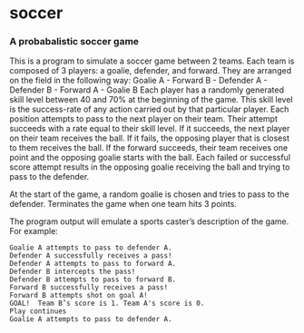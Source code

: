 # soccer
### A probabalistic soccer game

This is a program to simulate a soccer game between 2 teams. Each team is composed of 3 players: a goalie, defender, and forward.  They are arranged on the field in the following way:
Goalie A - Forward B - Defender A - Defender B - Forward A - Goalie B
Each player has a randomly generated skill level between 40 and 70% at the beginning of the game. This skill level is the success-rate of any action carried out by that particular player.
Each position attempts to pass to the next player on their team.  Their attempt succeeds with a rate equal to their skill level.  If it succeeds, the next player on their team receives the ball.  If it fails, the opposing player that is closest to them receives the ball.  If the forward succeeds, their team receives one point and the opposing goalie starts with the ball.  Each failed or successful score attempt results in the opposing goalie receiving the ball and trying to pass to the defender.

At the start of the game, a random goalie is chosen and tries to pass to the defender. Terminates the game when one team hits 3 points.

The program output will emulate a sports caster’s description of the game. For example:
```
Goalie A attempts to pass to defender A.  
Defender A successfully receives a pass!
Defender A attempts to pass to forward A. 
Defender B intercepts the pass!
Defender B attempts to pass to forward B. 
Forward B successfully receives a pass!
Forward B attempts shot on goal A! 
GOAL!  Team B’s score is 1. Team A's score is 0. 
Play continues
Goalie A attempts to pass to defender A.
```
